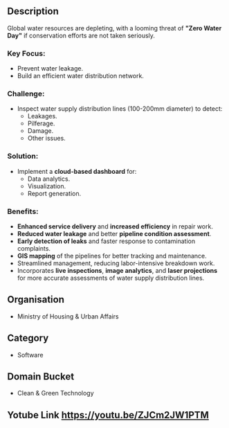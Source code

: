 ## Description

Global water resources are depleting, with a looming threat of **"Zero Water Day"** if conservation efforts are not taken seriously.

### Key Focus:
- Prevent water leakage.
- Build an efficient water distribution network.

### Challenge:
- Inspect water supply distribution lines (100-200mm diameter) to detect:
  - Leakages.
  - Pilferage.
  - Damage.
  - Other issues.

### Solution:
- Implement a **cloud-based dashboard** for:
  - Data analytics.
  - Visualization.
  - Report generation.

### Benefits:
- **Enhanced service delivery** and **increased efficiency** in repair work.
- **Reduced water leakage** and better **pipeline condition assessment**.
- **Early detection of leaks** and faster response to contamination complaints.
- **GIS mapping** of the pipelines for better tracking and maintenance.
- Streamlined management, reducing labor-intensive breakdown work.
- Incorporates **live inspections**, **image analytics**, and **laser projections** for more accurate assessments of water supply distribution lines.

## Organisation
- Ministry of Housing & Urban Affairs

## Category
- Software

## Domain Bucket
- Clean & Green Technology

## Yotube Link https://youtu.be/ZJCm2JW1PTM
